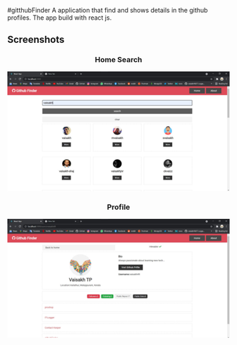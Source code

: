 #gitthubFinder
A application that find and shows details in the github profiles. The app build with react js.
</p>
<h2>Screenshots</H2>
<div align='center'>
<h3>Home Search</h3>
 <img src="READMEdocs/gitfubfinder-1.jpg" width="800px" alt="" />
  <h3>Profile</h3>
 <img src="READMEdocs/gitfubfinder-2.jpg" width="800px" alt="" />
